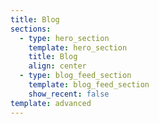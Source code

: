 ```yaml
---
title: Blog
sections:
  - type: hero_section
    template: hero_section
    title: Blog
    align: center
  - type: blog_feed_section
    template: blog_feed_section
    show_recent: false
template: advanced
---
```

